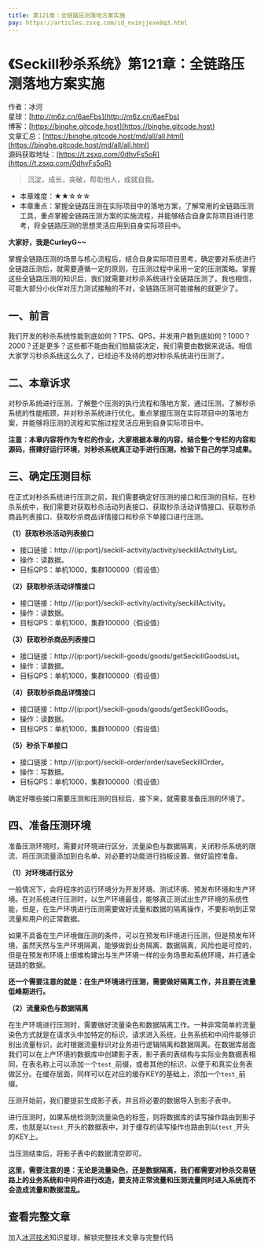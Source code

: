 ```yaml
---
title: 第121章：全链路压测落地方案实施
pay: https://articles.zsxq.com/id_nvinjjexe8q3.html
---
```


# 《Seckill秒杀系统》第121章：全链路压测落地方案实施

作者：冰河
<br/>星球：[http://m6z.cn/6aeFbs](http://m6z.cn/6aeFbs)
<br/>博客：[https://binghe.gitcode.host](https://binghe.gitcode.host)
<br/>文章汇总：[https://binghe.gitcode.host/md/all/all.html](https://binghe.gitcode.host/md/all/all.html)
<br/>源码获取地址：[https://t.zsxq.com/0dhvFs5oR](https://t.zsxq.com/0dhvFs5oR)

> 沉淀，成长，突破，帮助他人，成就自我。

* 本章难度：★★☆☆☆
* 本章重点：掌握全链路压测在实际项目中的落地方案，了解常用的全链路压测工具，重点掌握全链路压测方案的实施流程，并能够结合自身实际项目进行思考，将全链路压测的思想灵活应用到自身实际项目中。

**大家好，我是CurleyG~~**

掌握全链路压测的场景与核心流程后，结合自身实际项目思考，确定要对系统进行全链路压测后，就需要遵循一定的原则，在压测过程中采用一定的压测策略。掌握这些全链路压测的知识后，我们就需要对秒杀系统进行全链路压测了。我也相信，可能大部分小伙伴对压力测试接触的不对，全链路压测可能接触的就更少了。

## 一、前言

我们开发的秒杀系统性能到底如何？TPS、QPS，并发用户数到底如何？1000？2000？还是更多？这些都不能由我们拍脑袋决定，我们需要由数据来说话。相信大家学习秒杀系统这么久了，已经迫不及待的想对秒杀系统进行压测了。

## 二、本章诉求

对秒杀系统进行压测，了解整个压测的执行流程和落地方案，通过压测，了解秒杀系统的性能瓶颈，并对秒杀系统进行优化。重点掌握压测在实际项目中的落地方案，并能够将压测的流程和实施过程灵活应用到自身实际项目中。

**注意：本章内容将作为专栏的作业，大家根据本章的内容，结合整个专栏的内容和源码，搭建好运行环境，对秒杀系统真正动手进行压测，检验下自己的学习成果。**

## 三、确定压测目标

在正式对秒杀系统进行压测之前，我们需要确定好压测的接口和压测的目标，在秒杀系统中，我们需要对获取秒杀活动列表接口、获取秒杀活动详情接口、获取秒杀商品列表接口、获取秒杀商品详情接口和秒杀下单接口进行压测。

**（1）获取秒杀活动列表接口**

* 接口链接：http://{ip:port}/seckill-activity/activity/seckillActivityList。
* 操作：读数据。
* 目标QPS：单机1000，集群100000（假设值）

**（2）获取秒杀活动详情接口**

* 接口链接：http://{ip:port}/seckill-activity/activity/seckillActivity。
* 操作：读数据。
* 目标QPS：单机1000，集群100000（假设值）

**（3）获取秒杀商品列表接口**

* 接口链接：http://{ip:port}/seckill-goods/goods/getSeckillGoodsList。
* 操作：读数据。
* 目标QPS：单机1000，集群100000（假设值）

**（4）获取秒杀商品详情接口**

* 接口链接：http://{ip:port}/seckill-goods/goods/getSeckillGoods。
* 操作：读数据。
* 目标QPS：单机1000，集群100000（假设值）

**（5）秒杀下单接口**

* 接口链接：http://{ip:port}/seckill-order/order/saveSeckillOrder。
* 操作：写数据。
* 目标QPS：单机1000，集群100000（假设值）

确定好哪些接口需要压测和压测的目标后，接下来，就需要准备压测的环境了。

## 四、准备压测环境

准备压测环境时，需要对环境进行区分，流量染色与数据隔离，关闭秒杀系统的限流、将压测流量添加到白名单、对必要的功能进行挡板设置、做好监控准备。

**（1）对环境进行区分**

一般情况下，会将程序的运行环境分为开发环境、测试环境、预发布环境和生产环境。在对系统进行压测时，以生产环境最佳，能够真正测试出生产环境的系统性能，但是，在生产环境进行压测需要做好流量和数据的隔离操作，不要影响到正常流量和用户的正常数据。

如果不具备在生产环境做压测的条件，可以在预发布环境进行压测，但是预发布环境，虽然天然与生产环境隔离，能够做到业务隔离、数据隔离，风险也是可控的，但是在预发布环境上很难构建出与生产环境一样的业务场景和系统环境，并打通全链路的数据。

**还一个需要注意的就是：在生产环境进行压测，需要做好隔离工作，并且要在流量低峰期进行。**

**（2）流量染色与数据隔离**

在生产环境进行压测时，需要做好流量染色和数据隔离工作。一种非常简单的流量染色方式就是在请求头中加特定的标识，请求进入系统，业务系统和中间件能够识别出流量标识，此时根据流量标识对业务进行逻辑隔离和数据隔离。在数据库层面我们可以在上产环境的数据库中创建影子表，影子表的表结构与实际业务数据表相同，在表名称上可以添加一个`test_`前缀，或者其他的标识，以便于和真实业务表做区分。在缓存层面，同样可以在对应的缓存KEY的基础上，添加一个`test_`前缀。

压测开始前，我们要提前生成影子表，并且将必要的数据导入到影子表中。

进行压测时，如果系统检测到流量染色的标签，则将数据库的读写操作路由到影子库，也就是以`test_`开头的数据表中，对于缓存的读写操作也路由到以`test_`开头的KEY上。

当压测结束后，将影子表中的数据清空即可。

**这里，需要注意的是：无论是流量染色，还是数据隔离，我们都需要对秒杀交易链路上的业务系统和中间件进行改造，要支持正常流量和压测流量同时进入系统而不会造成流量和数据混乱。**

## 查看完整文章

加入[冰河技术](http://m6z.cn/6aeFbs)知识星球，解锁完整技术文章与完整代码
